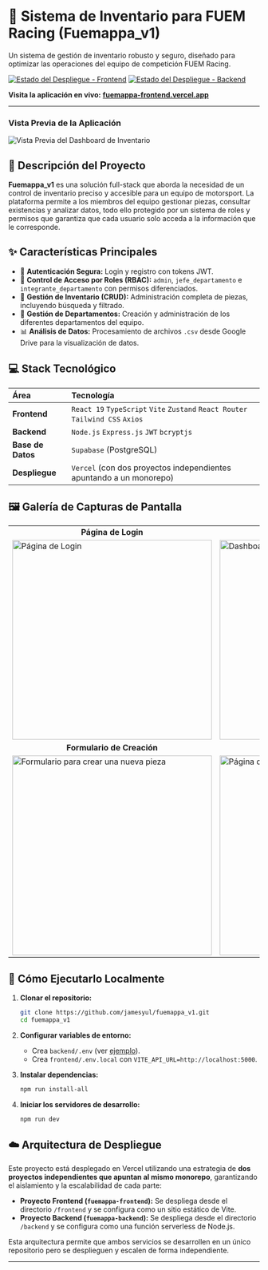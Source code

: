 # 🏁 Sistema de Inventario para FUEM Racing (Fuemappa_v1)

Un sistema de gestión de inventario robusto y seguro, diseñado para optimizar las operaciones del equipo de competición FUEM Racing.

[![Estado del Despliegue - Frontend](https://vercel.com/button)](https://fuemappa-frontend.vercel.app)
[![Estado del Despliegue - Backend](https://vercel.com/button)](https://fuemappa-backend.vercel.app/api)

**Visita la aplicación en vivo:** **[fuemappa-frontend.vercel.app](https://fuemappa-frontend.vercel.app)**

---

### Vista Previa de la Aplicación

![Vista Previa del Dashboard de Inventario](./.github/screenshots/dashboard.png)

## 📜 Descripción del Proyecto

**Fuemappa_v1** es una solución full-stack que aborda la necesidad de un control de inventario preciso y accesible para un equipo de motorsport. La plataforma permite a los miembros del equipo gestionar piezas, consultar existencias y analizar datos, todo ello protegido por un sistema de roles y permisos que garantiza que cada usuario solo acceda a la información que le corresponde.

## ✨ Características Principales

-   🔐 **Autenticación Segura:** Login y registro con tokens JWT.
-   👤 **Control de Acceso por Roles (RBAC):** `admin`, `jefe_departamento` e `integrante_departamento` con permisos diferenciados.
-   🔩 **Gestión de Inventario (CRUD):** Administración completa de piezas, incluyendo búsqueda y filtrado.
-   🏢 **Gestión de Departamentos:** Creación y administración de los diferentes departamentos del equipo.
-   📊 **Análisis de Datos:** Procesamiento de archivos `.csv` desde Google Drive para la visualización de datos.

## 💻 Stack Tecnológico

| Área      | Tecnología                                                                                                                              |
| :-------- | :-------------------------------------------------------------------------------------------------------------------------------------- |
| **Frontend**  | `React 19` `TypeScript` `Vite` `Zustand` `React Router` `Tailwind CSS` `Axios`                                                           |
| **Backend**   | `Node.js` `Express.js` `JWT` `bcryptjs`                                                                                               |
| **Base de Datos** | `Supabase` (PostgreSQL)                                                                                                                  |
| **Despliegue**  | `Vercel` (con dos proyectos independientes apuntando a un monorepo)                                                                      |

## 🖼️ Galería de Capturas de Pantalla

<table>
  <tr>
    <td align="center"><strong>Página de Login</strong></td>
    <td align="center"><strong>Dashboard Principal</strong></td>
  </tr>
  <tr>
    <td><img src="./.github/screenshots/login.png" alt="Página de Login" width="400"/></td>
    <td><img src="./.github/screenshots/inventario.png" alt="Dashboard con el inventario" width="400"/></td>
  </tr>
    <tr>
    <td align="center"><strong>Formulario de Creación</strong></td>
    <td align="center"><strong>Análisis de Datos</strong></td>
  </tr>
  <tr>
    <td><img src="./.github/screenshots/formulario.png" alt="Formulario para crear una nueva pieza" width="400"/></td>
    <td><img src="./.github/screenshots/analizador.png" alt="Página de análisis de datos con gráficos" width="400"/></td>
  </tr>
</table>

## 🚀 Cómo Ejecutarlo Localmente

1.  **Clonar el repositorio:**
    ```bash
    git clone https://github.com/jamesyul/fuemappa_v1.git
    cd fuemappa_v1
    ```
2.  **Configurar variables de entorno:**
    *   Crea `backend/.env` (ver [ejemplo](#-despliegue-en-vercel)).
    *   Crea `frontend/.env.local` con `VITE_API_URL=http://localhost:5000`.

3.  **Instalar dependencias:**
    ```bash
    npm run install-all
    ```
4.  **Iniciar los servidores de desarrollo:**
    ```bash
    npm run dev
    ```

## ☁️ Arquitectura de Despliegue

Este proyecto está desplegado en Vercel utilizando una estrategia de **dos proyectos independientes que apuntan al mismo monorepo**, garantizando el aislamiento y la escalabilidad de cada parte:

-   **Proyecto Frontend (`fuemappa-frontend`):** Se despliega desde el directorio `/frontend` y se configura como un sitio estático de Vite.
-   **Proyecto Backend (`fuemappa-backend`):** Se despliega desde el directorio `/backend` y se configura como una función serverless de Node.js.

Esta arquitectura permite que ambos servicios se desarrollen en un único repositorio pero se desplieguen y escalen de forma independiente.

---
